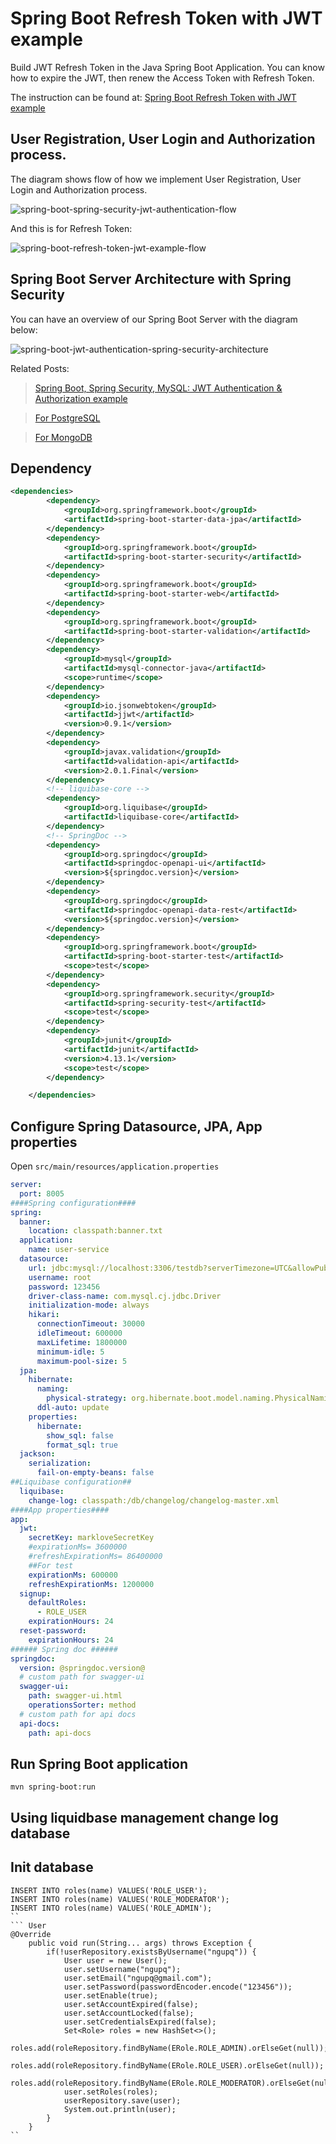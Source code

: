 # Spring Boot Refresh Token with JWT example

Build JWT Refresh Token in the Java Spring Boot Application. You can know how to expire the JWT, then renew the Access Token with Refresh Token.

The instruction can be found at:
[Spring Boot Refresh Token with JWT example](https://github.com/phamquocngu/java-springboot/edit/master/refresh-token-jwt/)

## User Registration, User Login and Authorization process.
The diagram shows flow of how we implement User Registration, User Login and Authorization process.

![spring-boot-spring-security-jwt-authentication-flow](spring-boot-spring-security-jwt-authentication-flow.png)

And this is for Refresh Token:

![spring-boot-refresh-token-jwt-example-flow](spring-boot-refresh-token-jwt-example-flow.png)

## Spring Boot Server Architecture with Spring Security
You can have an overview of our Spring Boot Server with the diagram below:

![spring-boot-jwt-authentication-spring-security-architecture](spring-boot-jwt-authentication-spring-security-architecture.png)

Related Posts:
> [Spring Boot, Spring Security, MySQL: JWT Authentication & Authorization example](https://bezkoder.com/spring-boot-jwt-authentication/)

> [For PostgreSQL](https://bezkoder.com/spring-boot-security-postgresql-jwt-authentication/)

> [For MongoDB](https://bezkoder.com/spring-boot-jwt-auth-mongodb/)

## Dependency
```xml
<dependencies>
		<dependency>
			<groupId>org.springframework.boot</groupId>
			<artifactId>spring-boot-starter-data-jpa</artifactId>
		</dependency>
		<dependency>
			<groupId>org.springframework.boot</groupId>
			<artifactId>spring-boot-starter-security</artifactId>
		</dependency>
		<dependency>
			<groupId>org.springframework.boot</groupId>
			<artifactId>spring-boot-starter-web</artifactId>
		</dependency>
		<dependency>
			<groupId>org.springframework.boot</groupId>
			<artifactId>spring-boot-starter-validation</artifactId>
		</dependency>
		<dependency>
			<groupId>mysql</groupId>
			<artifactId>mysql-connector-java</artifactId>
			<scope>runtime</scope>
		</dependency>
		<dependency>
			<groupId>io.jsonwebtoken</groupId>
			<artifactId>jjwt</artifactId>
			<version>0.9.1</version>
		</dependency>
		<dependency>
			<groupId>javax.validation</groupId>
			<artifactId>validation-api</artifactId>
			<version>2.0.1.Final</version>
		</dependency>
		<!-- liquibase-core -->
		<dependency>
			<groupId>org.liquibase</groupId>
			<artifactId>liquibase-core</artifactId>
		</dependency>
		<!-- SpringDoc -->
		<dependency>
			<groupId>org.springdoc</groupId>
			<artifactId>springdoc-openapi-ui</artifactId>
			<version>${springdoc.version}</version>
		</dependency>
		<dependency>
			<groupId>org.springdoc</groupId>
			<artifactId>springdoc-openapi-data-rest</artifactId>
			<version>${springdoc.version}</version>
		</dependency>
		<dependency>
			<groupId>org.springframework.boot</groupId>
			<artifactId>spring-boot-starter-test</artifactId>
			<scope>test</scope>
		</dependency>
		<dependency>
			<groupId>org.springframework.security</groupId>
			<artifactId>spring-security-test</artifactId>
			<scope>test</scope>
		</dependency>
		<dependency>
			<groupId>junit</groupId>
			<artifactId>junit</artifactId>
			<version>4.13.1</version>
			<scope>test</scope>
		</dependency>

	</dependencies>
```

## Configure Spring Datasource, JPA, App properties
Open `src/main/resources/application.properties`

```yml
server:
  port: 8005
####Spring configuration####
spring:
  banner:
    location: classpath:banner.txt
  application:
    name: user-service
  datasource:
    url: jdbc:mysql://localhost:3306/testdb?serverTimezone=UTC&allowPublicKeyRetrieval=true&useSSL=false&characterEncoding=UTF-8
    username: root
    password: 123456
    driver-class-name: com.mysql.cj.jdbc.Driver
    initialization-mode: always
    hikari:
      connectionTimeout: 30000
      idleTimeout: 600000
      maxLifetime: 1800000
      minimum-idle: 5
      maximum-pool-size: 5
  jpa:
    hibernate:
      naming:
        physical-strategy: org.hibernate.boot.model.naming.PhysicalNamingStrategyStandardImpl
      ddl-auto: update
    properties:
      hibernate:
        show_sql: false
        format_sql: true 
  jackson:
    serialization:
      fail-on-empty-beans: false
##Liquibase configuration##
  liquibase:
    change-log: classpath:/db/changelog/changelog-master.xml
####App properties####
app:
  jwt:
    secretKey: markloveSecretKey
    #expirationMs= 3600000
    #refreshExpirationMs= 86400000
    ##For test
    expirationMs: 600000
    refreshExpirationMs: 1200000
  signup:
    defaultRoles:
      - ROLE_USER
    expirationHours: 24
  reset-password:
    expirationHours: 24
###### Spring doc ######
springdoc:
  version: @springdoc.version@
  # custom path for swagger-ui
  swagger-ui:
    path: swagger-ui.html
    operationsSorter: method
  # custom path for api docs
  api-docs:
    path: api-docs
```

## Run Spring Boot application
```
mvn spring-boot:run
```

## Using liquidbase management change log database

## Init database
``` Role
INSERT INTO roles(name) VALUES('ROLE_USER');
INSERT INTO roles(name) VALUES('ROLE_MODERATOR');
INSERT INTO roles(name) VALUES('ROLE_ADMIN');
``
``` User
@Override
	public void run(String... args) throws Exception {
		if(!userRepository.existsByUsername("ngupq")) {
			User user = new User();
			user.setUsername("ngupq");
			user.setEmail("ngupq@gmail.com");
			user.setPassword(passwordEncoder.encode("123456"));
			user.setEnable(true);
			user.setAccountExpired(false);
			user.setAccountLocked(false);
			user.setCredentialsExpired(false);
			Set<Role> roles = new HashSet<>();
			roles.add(roleRepository.findByName(ERole.ROLE_ADMIN).orElseGet(null));
			roles.add(roleRepository.findByName(ERole.ROLE_USER).orElseGet(null));
			roles.add(roleRepository.findByName(ERole.ROLE_MODERATOR).orElseGet(null));
			user.setRoles(roles);
			userRepository.save(user);
			System.out.println(user);
		}
	}
``
